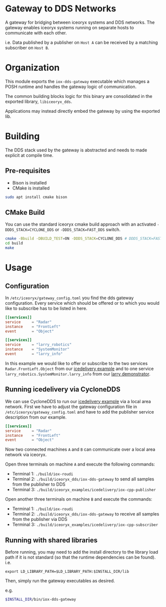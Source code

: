 # Gateway to DDS Networks
A gateway for bridging between iceoryx systems and DDS networks.
The gateway enables iceoryx systems running on separate hosts to communicate with each other.

i.e. Data published by a publisher on `Host A` can be received by a matching subscriber on `Host B`.

# Organization
This module exports the `iox-dds-gateway` executable which manages a POSH runtime
and handles the gateway logic of communication.

The common building blocks logic for this binary are consolidated in the exported 
library, `libiceoryx_dds`.

Applications may instead directly embed the gateway by using the exported lib.

# Building
The DDS stack used by the gateway is abstracted and needs to made explicit at compile time. 

## Pre-requisites
* Bison is installed
* CMake is installed

```bash
sudo apt install cmake bison
```

## CMake Build
You can use the standard iceoryx cmake build approach with an activated `-DDDS_STACK=CYCLONE_DDS`
or `-DDDS_STACK=FAST_DDS` switch.
```sh
cmake -Bbuild -DBUILD_TEST=ON -DDDS_STACK=CYCLONE_DDS # DDDS_STACK=FAST_DDS
cd build
make
```

# Usage
## Configuration
In `/etc/iceoryx/gateway_config.toml` you find the dds gateway configuration.
Every service which should be offered or to which you would like to
subscribe has to be listed in here.
```toml
[[services]]
service     = "Radar"
instance    = "FrontLeft"
event       = "Object"

[[services]]
service     = "larry_robotics"
instance    = "SystemMonitor"
event       = "larry_info"
```
In this example we would like to offer or subscribe to the two services
`Radar.FrontLeft.Object` from our [icedelivery example](../iceoryx_examples/icedelivery)
and to one service `larry_robotics.SystemMonitor.larry_info` from our 
[larry demonstrator](https://gitlab.com/larry.robotics/larry.robotics).

## Running icedelivery via CycloneDDS
We can use CycloneDDS to run our [icedelivery example](../iceoryx_examples/icedelivery) 
via a local area network. First we have to adjust the gateway configuration file 
in `/etc/iceoryx/gateway_config.toml` and have to add the publisher service description
from our example.
```toml
[[services]]
service     = "Radar"
instance    = "FrontLeft"
event       = "Object"
```

Now two connected machines `A` and `B` can communicate over a local area network 
via iceoryx.

Open three terminals on machine `A` and execute the following commands:

- Terminal 1: `./build/iox-roudi`
- Terminal 2: `./build/iceoryx_dds/iox-dds-gateway` to send all samples from the publisher to DDS
- Terminal 3: `./build/iceoryx_examples/icedelivery/iox-cpp-publisher`

Open another three terminals on machine `B` and execute the commands:

- Terminal 1: `./build/iox-roudi`
- Terminal 2: `./build/iceoryx_dds/iox-dds-gateway` to receive all samples from the publisher via DDS
- Terminal 3: `./build/iceoryx_examples/icedelivery/iox-cpp-subscriber`

## Running with shared libraries
Before running, you may need to add the install directory to the library load 
path if it is not standard (so that the runtime dependencies can be found).
i.e.
```
export LD_LIBRARY_PATH=$LD_LIBRARY_PATH:$INSTALL_DIR/lib
```

Then, simply run the gateway executables as desired.

e.g.
```bash
$INSTALL_DIR/bin/iox-dds-gateway
```


